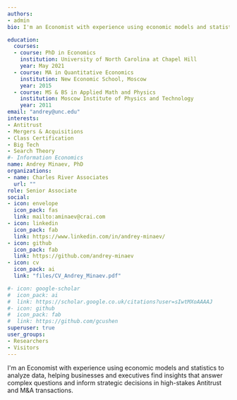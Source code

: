 ```yaml
---
authors:
- admin
bio: I'm an Economist with experience using economic models and statistics to analyze data, helping businesses and executives find insights that answer complex questions and inform strategic decisions in high-stakes Antitrust and M&A transactions.

education:
  courses:
  - course: PhD in Economics
    institution: University of North Carolina at Chapel Hill
    year: May 2021
  - course: MA in Quantitative Economics
    institution: New Economic School, Moscow
    year: 2015
  - course: MS & BS in Applied Math and Physics
    institution: Moscow Institute of Physics and Technology
    year: 2011
email: "andrey@unc.edu"
interests:
- Antitrust
- Mergers & Acquisitions
- Class Certification
- Big Tech
- Search Theory
#- Information Economics
name: Andrey Minaev, PhD
organizations:
- name: Charles River Associates
  url: ""
role: Senior Associate
social:
- icon: envelope
  icon_pack: fas
  link: mailto:aminaev@crai.com
- icon: linkedin
  icon_pack: fab
  link: https://www.linkedin.com/in/andrey-minaev/
- icon: github
  icon_pack: fab
  link: https://github.com/andrey-minaev
- icon: cv
  icon_pack: ai
  link: "files/CV_Andrey_Minaev.pdf"

#- icon: google-scholar
#  icon_pack: ai
#  link: https://scholar.google.co.uk/citations?user=sIwtMXoAAAAJ
#- icon: github
#  icon_pack: fab
#  link: https://github.com/gcushen
superuser: true
user_groups:
- Researchers
- Visitors
---
```


I'm an Economist with experience using economic models and statistics to analyze data, helping businesses and executives find insights that answer complex questions and inform strategic decisions in high-stakes Antitrust and M&A transactions.
